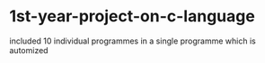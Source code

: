 # 1st-year-project-on-c-language
included 10 individual programmes in a single programme which is automized
